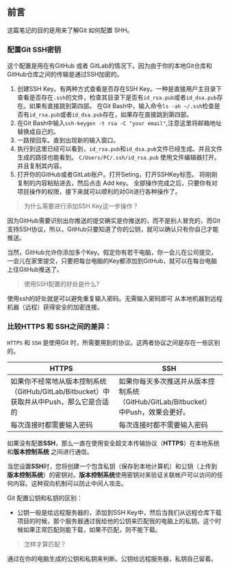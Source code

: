 ## 前言
这篇笔记的目的是用来了解Git 如何配置 SHH。

### 配置Git SSH密钥
这个配置是用在有GitHub 或者 GitLab的情况下。因为由于你的本地Git仓库和GitHub仓库之间的传输是通过SSH加密的。


1. 创建SSH Key。有两种方式查看是否存在SSH Key。一种是直接用户主目录下查看是否存在``.ssh``的文件，检查其目录下是否有``id_rsa.pub``或者``id_dsa.pub``存在。如果有直接跳到第四部。 
在Git Bash中，输入命令``ls -ah ~/.ssh``检查是否有``id_rsa.pub``或者``id_dsa.pub``存在，如果存在直接跳到第四部。
2. 在Git Bash中输入``ssh-keygen -t rsa -C "your email"``,注意这里将邮箱地址替换成自己的。
3. 一路按回车。直到出现新的输入窗口。
4. 执行到这里已经可以看到，``id_rsa.pub``和``id_dsa.pub``文件已经生成。并且文件生成的路径也能看到。
`C/Users/PC/.ssh/id_rsa.pub`
使用文件编辑器打开。并且复制其内容。
5. 打开你的GitHub或者GitLab账户。打开Seting，打开SSHKey标签。
将刚刚复制的内容粘贴进去，然后点击 Add key。
全部操作完成之后，只要你有对项目操作的权限，接下来就可以顺利的对Git进行各种操作了。

> 为什么需要进行添加SSH Key这一步操作？

因为GitHub需要识别出你推送的提交确实是你推送的，而不是别人冒充的，而Git支持SSH协议，所以，GitHub只要知道了你的公钥，就可以确认只有你自己才能推送。

当然，GitHub允许你添加多个Key。假定你有若干电脑，你一会儿在公司提交，一会儿在家里提交，只要把每台电脑的Key都添加到GitHub，就可以在每台电脑上往GitHub推送了。

> 使用SSH配置的好处是什么?

使用ssh的好处就是可以避免重复输入密码。无需输入密码即可 从本地机器到远程机器（远程）获得安全的加密连接。

### 比较HTTPS 和 SSH之间的差异：
`HTTPS` 和 `SSH` 是使用Git 时，所需要用到的协议。这两者协议之间是存在一些区别的。

HTTPS | SSH
---|---
如果你不经常地从版本控制系统（GitHub/GitLab/Bitbucket）中获取并从中Push，那么它是合适的 | 如果你每天多次推送并从版本控制系统（GitHub/GitLab/Bitbucket） 中Push，效果会更好。
每次连接时都需要输入密码 | 每次连接时都不需要输入密码

如果没有配置**SSH**，那么一直在使用安全超文本传输协议（**HTTPS**）在本地系统和**版本控制系统** 之间进行通信。

当您设置**SSH**时，您将创建一个包含私钥（保存到本地计算机）和公钥（上传到**版本控制系统**）的密钥对。**版本控制系统**使用密钥对来验证关联帐户可以访问的任何内容。这种双向机制可以防止中间人攻击。

Git 配置公钥和私钥的区别：
* 公钥一般是给远程服务器的，添加到SSH Key中，然后当我们从远程仓库下载项目的时候，那个服务器通过我给他的公钥来匹配我的电脑上的私钥。这个时候如果正常匹配则能下载，如果不匹配，则不能下载。

> 怎样才算匹配？

通过在你的电脑生成的公钥和私钥来判断。公钥给远程服务器，私钥自己留着。